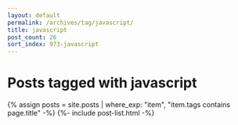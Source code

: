 ```yaml
---
layout: default
permalink: /archives/tag/javascript/
title: javascript
post_count: 26
sort_index: 973-javascript
---
```

<h1 class="page-heading">Posts tagged with javascript</h1>
{% assign posts = site.posts | where_exp: "item", "item.tags contains page.title" -%}
{%- include post-list.html -%}
